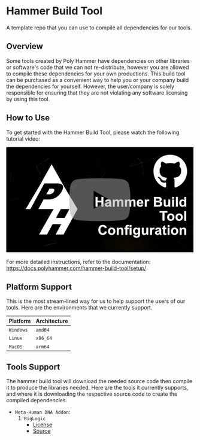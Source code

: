 # Hammer Build Tool

A template repo that you can use to compile all dependencies for our tools.

## Overview
Some tools created by Poly Hammer have dependencies on other libraries or software's code that we can not re-distribute, however you are allowed to compile these dependencies for your own productions. This build tool can be purchased as a convenient way to help you or your company build the dependencies for yourself. However, the user/company is solely responsible for ensuring that they are not violating any software licensing by using this tool.

## How to Use
To get started with the Hammer Build Tool, please watch the following tutorial video:

[![Hammer Build Tool Tutorial](./media/thumbnail-1.png)](https://www.youtube.com/watch?v=BAyCV8GwmCM)

For more detailed instructions, refer to the documentation:
https://docs.polyhammer.com/hammer-build-tool/setup/


## Platform Support
This is the most stream-lined way for us to help support the users of our tools. Here are the environments that we currently support.

| Platform      |  Architecture  |
|---------------|----------------|
| `Windows`     |    `amd64`     |
| `Linux`       |    `x86_64`    |
| `MacOS`       |    `arm64`     |


## Tools Support
The hammer build tool will download the needed source code then compile it to produce the libraries needed. Here are the tools it currently supports, and where it is downloading the respective source code to create the compiled dependencies.

* `Meta-Human DNA Addon`:
    1. `RigLogic`
        * [License](https://www.unrealengine.com/en-US/eula/unreal)
        * [Source](https://github.com/EpicGames/UnrealEngine)

